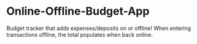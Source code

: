 # Online-Offline-Budget-App
Budget tracker that adds expenses/deposits on or offline!  When entering transactions offline, the total populates when back online.
